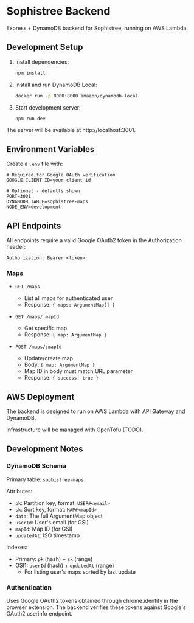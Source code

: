 # Sophistree Backend

Express + DynamoDB backend for Sophistree, running on AWS Lambda.

## Development Setup

1. Install dependencies:
   ```bash
   npm install
   ```

2. Install and run DynamoDB Local:
   ```bash
   docker run -p 8000:8000 amazon/dynamodb-local
   ```

3. Start development server:
   ```bash
   npm run dev
   ```

The server will be available at http://localhost:3001.

## Environment Variables

Create a `.env` file with:

```
# Required for Google OAuth verification
GOOGLE_CLIENT_ID=your_client_id

# Optional - defaults shown
PORT=3001
DYNAMODB_TABLE=sophistree-maps
NODE_ENV=development
```

## API Endpoints

All endpoints require a valid Google OAuth2 token in the Authorization header:
```
Authorization: Bearer <token>
```

### Maps

- `GET /maps`
  - List all maps for authenticated user
  - Response: `{ maps: ArgumentMap[] }`

- `GET /maps/:mapId`
  - Get specific map
  - Response: `{ map: ArgumentMap }`

- `POST /maps/:mapId`
  - Update/create map
  - Body: `{ map: ArgumentMap }`
  - Map ID in body must match URL parameter
  - Response: `{ success: true }`

## AWS Deployment

The backend is designed to run on AWS Lambda with API Gateway and DynamoDB.

Infrastructure will be managed with OpenTofu (TODO).

## Development Notes

### DynamoDB Schema

Primary table: `sophistree-maps`

Attributes:
- `pk`: Partition key, format: `USER#<email>`
- `sk`: Sort key, format: `MAP#<mapId>`
- `data`: The full ArgumentMap object
- `userId`: User's email (for GSI)
- `mapId`: Map ID (for GSI)
- `updatedAt`: ISO timestamp

Indexes:
- Primary: `pk` (hash) + `sk` (range)
- GSI1: `userId` (hash) + `updatedAt` (range)
  - For listing user's maps sorted by last update

### Authentication

Uses Google OAuth2 tokens obtained through chrome.identity in the browser extension.
The backend verifies these tokens against Google's OAuth2 userinfo endpoint.
